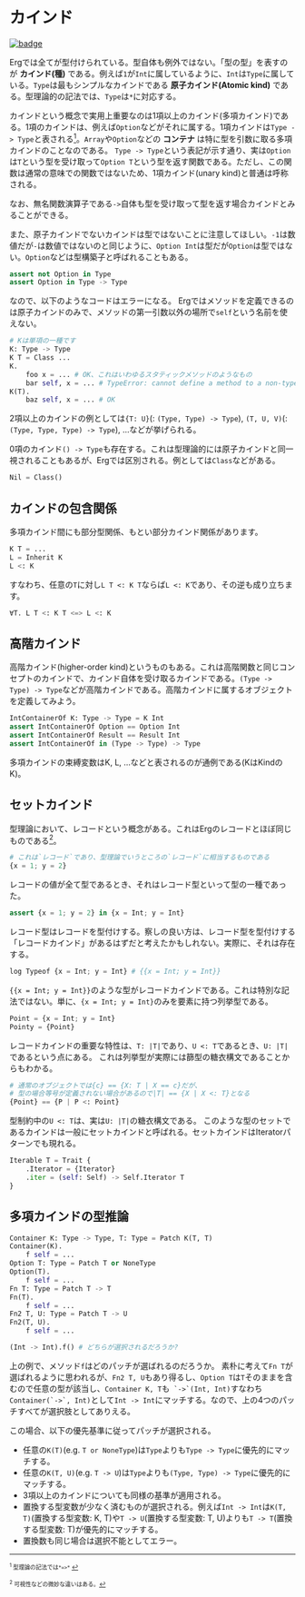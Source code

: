 # カインド

[![badge](https://img.shields.io/endpoint.svg?url=https%3A%2F%2Fgezf7g7pd5.execute-api.ap-northeast-1.amazonaws.com%2Fdefault%2Fsource_up_to_date%3Fowner%3Derg-lang%26repos%3Derg%26ref%3Dmain%26path%3Ddoc/EN/syntax/type/advanced/kind.md%26commit_hash%3Db07c17708b9141bbce788d2e5b3ad4f365d342fa)](https://gezf7g7pd5.execute-api.ap-northeast-1.amazonaws.com/default/source_up_to_date?owner=erg-lang&repos=erg&ref=main&path=doc/EN/syntax/type/advanced/kind.md&commit_hash=b07c17708b9141bbce788d2e5b3ad4f365d342fa)

Ergでは全てが型付けられている。型自体も例外ではない。「型の型」を表すのが __カインド(種)__ である。例えば`1`が`Int`に属しているように、`Int`は`Type`に属している。`Type`は最もシンプルなカインドである __原子カインド(Atomic kind)__ である。型理論的の記法では、`Type`は`*`に対応する。

カインドという概念で実用上重要なのは1項以上のカインド(多項カインド)である。1項のカインドは、例えば`Option`などがそれに属する。1項カインドは`Type -> Type`と表される[<sup id="f1">1</sup>](#1)。`Array`や`Option`などの __コンテナ__ は特に型を引数に取る多項カインドのことなのである。
`Type -> Type`という表記が示す通り、実は`Option`は`T`という型を受け取って`Option T`という型を返す関数である。ただし、この関数は通常の意味での関数ではないため、1項カインド(unary kind)と普通は呼称される。

なお、無名関数演算子である`->`自体も型を受け取って型を返す場合カインドとみることができる。

また、原子カインドでないカインドは型ではないことに注意してほしい。`-1`は数値だが`-`は数値ではないのと同じように、`Option Int`は型だが`Option`は型ではない。`Option`などは型構築子と呼ばれることもある。

```python
assert not Option in Type
assert Option in Type -> Type
```

なので、以下のようなコードはエラーになる。
Ergではメソッドを定義できるのは原子カインドのみで、メソッドの第一引数以外の場所で`self`という名前を使えない。

```python
# Kは単項の一種です
K: Type -> Type
K T = Class ...
K.
    foo x = ... # OK、これはいわゆるスタティックメソッドのようなもの
    bar self, x = ... # TypeError: cannot define a method to a non-type object
K(T).
    baz self, x = ... # OK
```

2項以上のカインドの例としては`{T: U}`(: `(Type, Type) -> Type`), `(T, U, V)`(: `(Type, Type, Type) -> Type`), ...などが挙げられる。

0項のカインド`() -> Type`も存在する。これは型理論的には原子カインドと同一視されることもあるが、Ergでは区別される。例としては`Class`などがある。

```python
Nil = Class()
```

## カインドの包含関係

多項カインド間にも部分型関係、もとい部分カインド関係があります。

```python
K T = ...
L = Inherit K
L <: K
```

すなわち、任意の`T`に対し`L T <: K T`ならば`L <: K`であり、その逆も成り立ちます。

```python
∀T. L T <: K T <=> L <: K
```

## 高階カインド

高階カインド(higher-order kind)というものもある。これは高階関数と同じコンセプトのカインドで、カインド自体を受け取るカインドである。`(Type -> Type) -> Type`などが高階カインドである。高階カインドに属するオブジェクトを定義してみよう。

```python
IntContainerOf K: Type -> Type = K Int
assert IntContainerOf Option == Option Int
assert IntContainerOf Result == Result Int
assert IntContainerOf in (Type -> Type) -> Type
```

多項カインドの束縛変数はK, L, ...などと表されるのが通例である(KはKindのK)。

## セットカインド

型理論において、レコードという概念がある。これはErgのレコードとほぼ同じものである[<sup id="f2">2</sup>](#2)。

```python
# これは`レコード`であり、型理論でいうところの`レコード`に相当するものである
{x = 1; y = 2}
```

レコードの値が全て型であるとき、それはレコード型といって型の一種であった。

```python
assert {x = 1; y = 2} in {x = Int; y = Int}
```

レコード型はレコードを型付けする。察しの良い方は、レコード型を型付けする「レコードカインド」があるはずだと考えたかもしれない。実際に、それは存在する。

```python
log Typeof {x = Int; y = Int} # {{x = Int; y = Int}}
```

`{{x = Int; y = Int}}`のような型がレコードカインドである。これは特別な記法ではない。単に、`{x = Int; y = Int}`のみを要素に持つ列挙型である。

```python
Point = {x = Int; y = Int}
Pointy = {Point}
```

レコードカインドの重要な特性は、`T: |T|`であり、`U <: T`であるとき、`U: |T|`であるという点にある。
これは列挙型が実際には篩型の糖衣構文であることからもわかる。

```python
# 通常のオブジェクトでは{c} == {X: T | X == c}だが、
# 型の場合等号が定義されない場合があるので|T| == {X | X <: T}となる
{Point} == {P | P <: Point}
```

型制約中の`U <: T`は、実は`U: |T|`の糖衣構文である。
このような型のセットであるカインドは一般にセットカインドと呼ばれる。セットカインドはIteratorパターンでも現れる。

```python
Iterable T = Trait {
    .Iterator = {Iterator}
    .iter = (self: Self) -> Self.Iterator T
}
```

## 多項カインドの型推論

```python
Container K: Type -> Type, T: Type = Patch K(T, T)
Container(K).
    f self = ...
Option T: Type = Patch T or NoneType
Option(T).
    f self = ...
Fn T: Type = Patch T -> T
Fn(T).
    f self = ...
Fn2 T, U: Type = Patch T -> U
Fn2(T, U).
    f self = ...

(Int -> Int).f() # どちらが選択されるだろうか?
```

上の例で、メソッド`f`はどのパッチが選ばれるのだろうか。
素朴に考えて`Fn T`が選ばれるように思われるが、`Fn2 T, U`もあり得るし、`Option T`は`T`そのままを含むので任意の型が該当し、`Container K, T`も``` `->`(Int, Int)```すなわち```Container(`->`, Int)```として`Int -> Int`にマッチする。なので、上の4つのパッチすべてが選択肢としてありえる。

この場合、以下の優先基準に従ってパッチが選択される。

* 任意の`K(T)`(e.g. `T or NoneType`)は`Type`よりも`Type -> Type`に優先的にマッチする。
* 任意の`K(T, U)`(e.g. `T -> U`)は`Type`よりも`(Type, Type) -> Type`に優先的にマッチする。
* 3項以上のカインドについても同様の基準が適用される。
* 置換する型変数が少なく済むものが選択される。例えば`Int -> Int`は`K(T, T)`(置換する型変数: K, T)や`T -> U`(置換する型変数: T, U)よりも`T -> T`(置換する型変数: T)が優先的にマッチする。
* 置換数も同じ場合は選択不能としてエラー。

---

<span id="1" style="font-size:x-small"><sup>1</sup> 型理論の記法では`*=>*` [↩](#f1)</span>

<span id="2" style="font-size:x-small"><sup>2</sup> 可視性などの微妙な違いはある。[↩](#f2)</span>
